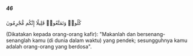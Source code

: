 ##### 46

<span class="ayah">كُلُوا۟ وَتَمَتَّعُوا۟ قَلِيلًا إِنَّكُم مُّجْرِمُونَ</span>

<span class="ayah_translation">(Dikatakan kepada orang-orang kafir): "Makanlah dan bersenang-senanglah kamu (di dunia dalam waktu) yang pendek; sesungguhnya kamu adalah orang-orang yang berdosa".</span>
